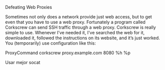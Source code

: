Defeating Web Proxies

Sometimes not only does a network provide just web access, but to get even that you have to use a web proxy. Fortunately a program called Corkscrew can send SSH traffic through a web proxy. Corkscrew is really simple to use. Whenever I’ve needed it, I've searched the web for it, downloaded it, followed the instructions on its website, and it’s just worked. You (temporarily) use configuration like this:

ProxyCommand corkscrew proxy.example.com 8080 %h %p


Usar mejor socat
